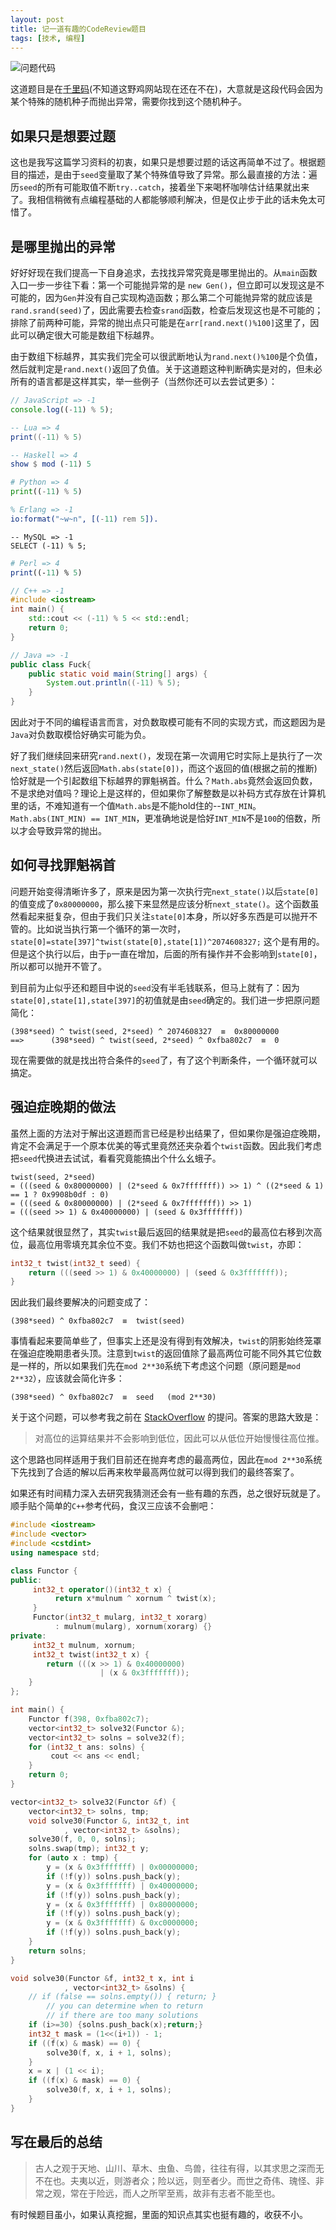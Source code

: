 ```yaml
---
layout: post
title: 记一道有趣的CodeReview题目
tags: [技术, 编程]
---
```



![问题代码](/assets/img/20171216-146228364162795.jpg)

这道题目是在[千里码](http://www.qlcoder.com/task/7692)(不知道这野鸡网站现在还在不在)，大意就是这段代码会因为某个特殊的随机种子而抛出异常，需要你找到这个随机种子。


## 如果只是想要过题
这也是我写这篇学习资料的初衷，如果只是想要过题的话这再简单不过了。根据题目的描述，是由于`seed`变量取了某个特殊值导致了异常。那么最直接的方法：遍历`seed`的所有可能取值不断`try..catch`，接着坐下来喝杯咖啡估计结果就出来了。我相信稍微有点编程基础的人都能够顺利解决，但是仅止步于此的话未免太可惜了。

<!--more-->

## 是哪里抛出的异常
好好好现在我们提高一下自身追求，去找找异常究竟是哪里抛出的。从`main`函数入口一步一步往下看：第一个可能抛异常的是 `new Gen()`，但立即可以发现这是不可能的，因为`Gen`并没有自己实现构造函数；那么第二个可能抛异常的就应该是`rand.srand(seed)`了，因此需要去检查`srand`函数，检查后发现这也是不可能的；排除了前两种可能，异常的抛出点只可能是在`arr[rand.next()%100]`这里了，因此可以确定很大可能是数组下标越界。

由于数组下标越界，其实我们完全可以很武断地认为`rand.next()%100`是个负值，然后就判定是`rand.next()`返回了负值。关于这道题这种判断确实是对的，但未必所有的语言都是这样其实，举一些例子（当然你还可以去尝试更多）：

```javascript
// JavaScript => -1
console.log((-11) % 5);
```

```lua
-- Lua => 4
print((-11) % 5)
```

```haskell
-- Haskell => 4
show $ mod (-11) 5
```

```python
# Python => 4
print((-11) % 5)
```

```erlang
% Erlang => -1
io:format("~w~n", [(-11) rem 5]).
```

```mysql
-- MySQL => -1
SELECT (-11) % 5;
```

```perl
# Perl => 4
print((-11) % 5)
```

```c++
// C++ => -1
#include <iostream>
int main() {
    std::cout << (-11) % 5 << std::endl;
    return 0;
}
```

```java
// Java => -1
public class Fuck{
    public static void main(String[] args) {
        System.out.println((-11) % 5);
    }
}
```

因此对于不同的编程语言而言，对负数取模可能有不同的实现方式，而这题因为是`Java`对负数取模恰好确实可能为负。

好了我们继续回来研究`rand.next()`，发现在第一次调用它时实际上是执行了一次`next_state()`然后返回`Math.abs(state[0])`，而这个返回的值(根据之前的推断)恰好就是一个引起数组下标越界的罪魁祸首。什么？`Math.abs`竟然会返回负数，不是求绝对值吗？理论上是这样的，但如果你了解整数是以补码方式存放在计算机里的话，不难知道有一个值`Math.abs`是不能hold住的--`INT_MIN`。`Math.abs(INT_MIN) == INT_MIN`，更准确地说是恰好`INT_MIN`不是`100`的倍数，所以才会导致异常的抛出。

## 如何寻找罪魁祸首
问题开始变得清晰许多了，原来是因为第一次执行完`next_state()`以后`state[0]`的值变成了`0x80000000`，那么接下来显然是应该分析`next_state()`。这个函数虽然看起来挺复杂，但由于我们只关注`state[0]`本身，所以好多东西是可以抛开不管的。比如说当执行第一个循环的第一次时，`state[0]=state[397]^twist(state[0],state[1])^2074608327;` 这个是有用的。但是这个执行以后，由于`p`一直在增加，后面的所有操作并不会影响到`state[0]`，所以都可以抛开不管了。

到目前为止似乎还和题目中说的`seed`没有半毛钱联系，但马上就有了：因为`state[0],state[1],state[397]`的初值就是由`seed`确定的。我们进一步把原问题简化：
```
(398*seed) ^ twist(seed, 2*seed) ^ 2074608327  ≡  0x80000000
==>      (398*seed) ^ twist(seed, 2*seed) ^ 0xfba802c7  ≡  0
```
现在需要做的就是找出符合条件的`seed`了，有了这个判断条件，一个循环就可以搞定。

## 强迫症晚期的做法
虽然上面的方法对于解出这道题而言已经是秒出结果了，但如果你是强迫症晚期，肯定不会满足于一个原本优美的等式里竟然还夹杂着个`twist`函数。因此我们考虑把`seed`代换进去试试，看看究竟能搞出个什么幺蛾子。
```
twist(seed, 2*seed)
= (((seed & 0x80000000) | (2*seed & 0x7fffffff)) >> 1) ^ ((2*seed & 1) == 1 ? 0x9908b0df : 0)
= (((seed & 0x80000000) | (2*seed & 0x7fffffff)) >> 1)
= (((seed >> 1) & 0x40000000) | (seed & 0x3fffffff))
```
这个结果就很显然了，其实`twist`最后返回的结果就是把`seed`的最高位右移到次高位，最高位用零填充其余位不变。我们不妨也把这个函数叫做`twist`，亦即：
```c++
int32_t twist(int32_t seed) {
    return (((seed >> 1) & 0x40000000) | (seed & 0x3fffffff));
}
```
因此我们最终要解决的问题变成了：
```
(398*seed) ^ 0xfba802c7  ≡  twist(seed)
```
事情看起来要简单些了，但事实上还是没有得到有效解决，`twist`的阴影始终笼罩在强迫症晚期患者头顶。注意到`twist`的返回值除了最高两位可能不同外其它位数是一样的，所以如果我们先在`mod 2**30`系统下考虑这个问题（原问题是`mod 2**32`），应该就会简化许多：
```
(398*seed) ^ 0xfba802c7  ≡  seed   (mod 2**30)
```
关于这个问题，可以参考我之前在 [StackOverflow](http://stackoverflow.com/questions/37019612/how-to-find-the-fixed-point-of-a-simple-mod-function-elegantly) 的提问。答案的思路大致是：
> 对高位的运算结果并不会影响到低位，因此可以从低位开始慢慢往高位推。

这个思路也同样适用于我们目前还在抛弃考虑的最高两位，因此在`mod 2**30`系统下先找到了合适的解以后再来枚举最高两位就可以得到我们的最终答案了。

如果还有时间精力深入去研究我猜测还会有一些有趣的东西，总之很好玩就是了。顺手贴个简单的`C++`参考代码，食汉三应该不会删吧：
```c++
#include <iostream>
#include <vector>
#include <cstdint>
using namespace std;

class Functor {
public:
     int32_t operator()(int32_t x) {
          return x*mulnum ^ xornum ^ twist(x);
     }
     Functor(int32_t mularg, int32_t xorarg)
          : mulnum(mularg), xornum(xorarg) {}
private:
     int32_t mulnum, xornum;
     int32_t twist(int32_t x) {
        return (((x >> 1) & 0x40000000)
                    | (x & 0x3fffffff));
    }
};

int main() {
    Functor f(398, 0xfba802c7);
    vector<int32_t> solve32(Functor &);
    vector<int32_t> solns = solve32(f);
    for (int32_t ans: solns) {
         cout << ans << endl;
    }
    return 0;
}

vector<int32_t> solve32(Functor &f) {
    vector<int32_t> solns, tmp;
    void solve30(Functor &, int32_t, int
            , vector<int32_t> &solns);
    solve30(f, 0, 0, solns);
    solns.swap(tmp); int32_t y;
    for (auto x : tmp) {
        y = (x & 0x3fffffff) | 0x00000000;
        if (!f(y)) solns.push_back(y);
        y = (x & 0x3fffffff) | 0x40000000;
        if (!f(y)) solns.push_back(y);
        y = (x & 0x3fffffff) | 0x80000000;
        if (!f(y)) solns.push_back(y);
        y = (x & 0x3fffffff) & 0xc0000000;
        if (!f(y)) solns.push_back(y);
    }
    return solns;
}

void solve30(Functor &f, int32_t x, int i
            , vector<int32_t> &solns) {
    // if (false == solns.empty()) { return; }
        // you can determine when to return
        // if there are too many solutions
    if (i>=30) {solns.push_back(x);return;}
    int32_t mask = (1<<(i+1)) - 1;
    if ((f(x) & mask) == 0) {
        solve30(f, x, i + 1, solns);
    }
    x = x | (1 << i);
    if ((f(x) & mask) == 0) {
        solve30(f, x, i + 1, solns);
    }
}
```


## 写在最后的总结
> 古人之观于天地、山川、草木、虫鱼、鸟兽，往往有得，以其求思之深而无不在也。夫夷以近，则游者众；险以远，则至者少。而世之奇伟、瑰怪、非常之观，常在于险远，而人之所罕至焉，故非有志者不能至也。

有时候题目虽小，如果认真挖掘，里面的知识点其实也挺有趣的，收获不小。

